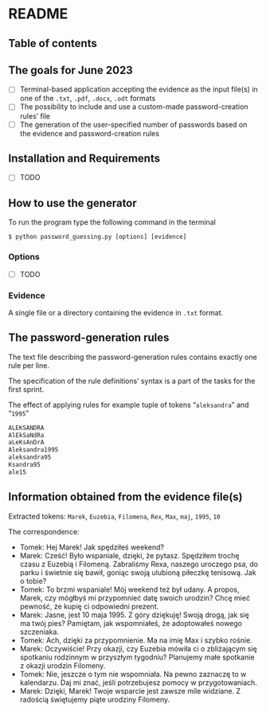 # README

## Table of contents

## The goals for June 2023

- [ ]  Terminal-based application accepting the evidence as the input file(s) in one of the `.txt`, `.pdf`, `.docx`, `.odt` formats
- [ ]  The possibility to include and use a custom-made password-creation rules’ file
- [ ]  The generation of the user-specified number of passwords based on the evidence and password-creation rules

## Installation and Requirements

- [ ]  TODO

## How to use the generator

To run the program type the following command in the terminal

`$ python password_guessing.py [options] [evidence]`

### Options

- [ ]  TODO

### Evidence

A single file or a directory containing the evidence in `.txt` format.

## The password-generation rules

The text file describing the password-generation rules contains exactly one rule per line. 

The specification of the rule definitions’ syntax is a part of the tasks for the first sprint. 

The effect of applying rules for example tuple of tokens “`aleksandra`” and “`1995`”

```bash
ALEKSANDRA
AlEkSaNdRa
aLeKsAnDrA
Aleksandra1995
aleksandra95
Ksandra95
ale15
```

## Information obtained from the evidence file(s)

Extracted tokens: `Marek`, `Euzebia`, `Filomena`, `Rex`, `Max`, `maj`, `1995`, `10`

The correspondence:

- Tomek: Hej Marek! Jak spędziłeś weekend?
- Marek: Cześć! Było wspaniale, dzięki, że pytasz. Spędziłem trochę czasu z Euzebią i Filomeną. Zabraliśmy Rexa, naszego uroczego psa, do parku i świetnie się bawił, goniąc swoją ulubioną piłeczkę tenisową. Jak o tobie?
- Tomek: To brzmi wspaniale! Mój weekend też był udany. A propos, Marek, czy mógłbyś mi przypomnieć datę swoich urodzin? Chcę mieć pewność, że kupię ci odpowiedni prezent.
- Marek: Jasne, jest 10 maja 1995. Z góry dziękuję! Swoją drogą, jak się ma twój pies? Pamiętam, jak wspomniałeś, że adoptowałeś nowego szczeniaka.
- Tomek: Ach, dzięki za przypomnienie. Ma na imię Max i szybko rośnie.
- Marek: Oczywiście! Przy okazji, czy Euzebia mówiła ci o zbliżającym się spotkaniu rodzinnym w przyszłym tygodniu? Planujemy małe spotkanie z okazji urodzin Filomeny.
- Tomek: Nie, jeszcze o tym nie wspomniała. Na pewno zaznaczę to w kalendarzu. Daj mi znać, jeśli potrzebujesz pomocy w przygotowaniach.
- Marek: Dzięki, Marek! Twoje wsparcie jest zawsze mile widziane. Z radością świętujemy piąte urodziny Filomeny.